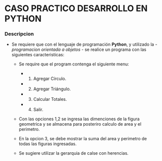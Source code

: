 # **CASO PRACTICO DESARROLLO EN PYTHON**

### Descripcion 

- Se requiere que con el lenguaje de programación **Python**, y utilizado la *- programacion orientada a objetos -* se realice un programa con las siguientes caracteristicas:

    - Se require que el program contenga el siguiente menu:

        - 1. Agregar Círculo.
        - 2. Agregar Triángulo.
        - 3. Calcular Totales.
        - 4. Salir.

    -  Con las opciones 1,2 se ingresa las dimenciones de la figura geometrica y se almacena para posteriro calculo de area  y el perimetro.

    - En la opcion 3, se debe mostrar la suma del area y perimetro de todas las figuras ingresadas.

    - Se sugiere utilizar la gerarquia de calse con herencias.
    
     

